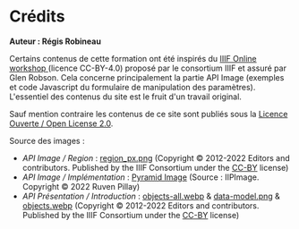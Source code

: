 # Crédits

**Auteur : Régis Robineau**

Certains contenus de cette formation ont été inspirés du [IIIF Online workshop ](https://training.iiif.io/iiif-online-workshop/) (licence CC-BY-4.0) proposé par le consortium IIIF et assuré par Glen Robson. Cela concerne principalement la partie API Image (exemples et code Javascript du formulaire de manipulation des paramètres). L'essentiel des contenus du site est le fruit d'un travail original. 

Sauf mention contraire les contenus de ce site sont publiés sous la [Licence Ouverte / Open License 2.0](https://www.etalab.gouv.fr/licence-ouverte-open-licence/).

Source des images :

- _API Image / Region_ : [region_px.png](https://iiif.io/api/image/2.1/img/region_px.png) (Copyright © 2012-2022 Editors and contributors. Published by the IIIF Consortium under the [CC-BY](http://creativecommons.org/licenses/by/4.0/) license)
- _API Image / Implémentation_ : [Pyramid Image](https://iipimage.sourceforge.io/documentation/images/) (Source : IIPImage. Copyright © 2022 Ruven Pillay)
- _API Présentation / Introduction_ : [objects-all.webp](https://iiif.io/api/presentation/2.1/img/objects-all.webp) & [data-model.png](https://iiif.io/api/assets/images/data-model.png) & [objects.webp](https://iiif.io/api/presentation/2.1/img/objects.webp) (Copyright © 2012-2022 Editors and contributors. Published by the IIIF Consortium under the [CC-BY](http://creativecommons.org/licenses/by/4.0/) license)
